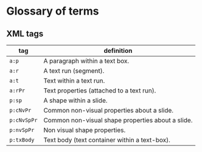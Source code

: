 # Glossary of terms

## XML tags

| tag | definition |
|---|---|
|`a:p`|A paragraph within a text box.|
|`a:r`|A text run (segment).|
|`a:t`|Text within a text run.|
|`a:rPr`|Text properties (attached to a text run).|
|`p:sp`|A shape within a slide.|
|`p:cNvPr`|Common non-visual properties about a slide.|
|`p:cNvSpPr`|Common non-visual shape properties about a slide.|
|`p:nvSpPr`|Non visual shape properties.|
|`p:txBody`|Text body (text container within a text-box).|
